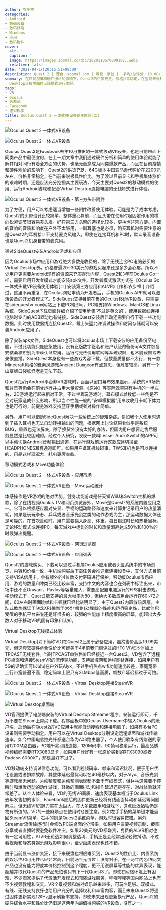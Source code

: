 ```yaml
---
author: 农步祥
categories:
- Android
- 数码设备
- 数码终端
- Windows
- 应用
- 数码附件
cover:
  alt: ''
  caption: ''
  image: https://images.soomal.cc/doc/20201106/00091825.webp
  relative: false
date: '2021-04-17T20:15:51+08:00'
description: Quest 2 | 源自：soomal.com | 版权：原创 |  平均/总评分：10.00/110
summary: 在目前疫情和硬件涨价的影响下，Quest2的供货充足，价格非常稳定，在当前来说极具性价比。为了渡过目前显卡和手机集体涨价的艰难时期，还是应该充分挖掘其主要玩法，今天主要对Quest2的移动模式的使用、运行Android游戏和配合Virtual
  Desktop连接电脑的无线模式进行体验。
tags:
- VR
- Oculus
- 头戴式
- Facebook
- 虚拟现实
title: Oculus Quest 2 一体式VR设备使用体验[二]
---
```


![Oculus Quest 2 一体式VR设备](https://images.soomal.cc/doc/20201106/00091813_01.webp)



![Oculus Quest 2 一体式VR设备](https://images.soomal.cc/doc/20201106/00091816_01.webp)



Oculus Quest2是Facebook去年10月推出的一体式移动VR设备，也是目前市面上同类产品中最便宜的，在上一期文章中我们通过硬件分析和简单的使用体验就能了解其相对同行有着全方面的优势，也毫无悬念成为同类爆款产品，而且在目前疫情和硬件涨价的影响下，Quest2的供货充足，64G版本中国亚马逊代购价在2200元左右，价格非常稳定，在当前来说极具性价比。为了渡过目前显卡和手机集体涨价的艰难时期，还是应该充分挖掘其主要玩法，今天主要对Quest2的移动模式的使用、运行Android游戏和配合Virtual Desktop连接电脑的无线模式进行体验。



![Oculus Quest 2 一体式VR设备 - 第三方头带附件](https://images.soomal.cc/doc/20210417/00093897.webp)



为了方便，用户可以考虑适当增加一些附件改善使用体验。可能是为了成本考虑，Quest2的头带设计比较简单，整体重心靠前，而且头带在使用时起固定作用的横向松紧调节很容易夹头发。好在第三方头带的选择比较多，更换也非常方便。内置的音响的音质和响度在户外不太够用，一副耳塞也是必须，购买耳机时需要注意的是Quest2的耳机接口不支持麦克风输入，即使在连接耳机和PC时，默认录音设备也是Quest2机身自带的麦克风。



通过SideQuest安装Android游戏和应用



因为Oculus市场中应用和游戏绝大多数是收费的，除了无线连接PC电脑必买的Virtual Desktop外，价格普遍20~30美元的游戏买起来还是多少会心疼。所以不少用户更需要Android现有的资源来充实娱乐内容，Quest2和3年前Oculus Go一样，需要启用开发者模式才能安装apk文件。开发者模式激活方式在《Oculus Go 一体式头戴VR设备使用体验[二] 安装第三方应用和ALVR》[作者:农步祥 ]
介绍过，这里不再重复，在Oculus网站申请为开发者后，手机的Oculus APP就可以激活设备的开发者模式了。SideQuest支持目前在售的Oculus移动VR设备，只需要在sidequestvr.com网站上下载PC端即可，PC端支持Windows、MacOS和Linux系统，SideQuest下载页面详细介绍了使用步骤[不过是英文的]，使用数据线连接电脑时专门的ADB驱动也有链接。SideQuest安装后启动还需要自行下载一些功能数据，此时使用数据线连接Quest2，戴上头盔允许调试操作和访问存储就可以安装Android应用了。



除了安装apk文件，SideQuest也可以将Oculus市场上下载安装的应用备份至电脑，不过此功能只能应急使用，没有正版数字签名和账户认证的备份apk文件恢复安装会被识别为未经认证应用，运行时无法调用联网等系统权限，也不能截图或者录像直播。SideQuest本身也有一些游戏内容下载，但数量质量都不太行，有一款Minecraft风格的像素风游戏Ancient Dungeon有点意思，但难度较高，另有一个山寨版口袋妖怪老是无法下载。



Quest2运行Android平台非VR游戏时，画面以窗口幕布效果显示，系统的VR场景和背景等仍会在前台运行并占用大量资源，《原神》等实际效率只有手机的一半左右，2D游戏运行起来相对正常，不过坐着玩游戏时，幕布模式帧数低一些倒是不会对玩家造成什么影响，所以当个性能一般的“安卓模拟器”用来收收月卡耗下体力也是可行的，前提是游戏支持蓝牙手柄或者对操作简单。



另外，用户可以借助SideQuest解决一些系统上的疑难杂症。例如我个人使用时遇到了插入耳机也无法自动转换输出的问题，根据网上讨论结果看似乎是系统BUG，重置也无法解决，除了换货外没有太好的办法，但国内用户想要走售后服务显然是比较困难的。经过个人研究，发现一款叫Lesser AudioSwitch的APP可以手动切换Android音频输出通道，在运行游戏前运行这款应用切换至HEADPHONES耳机通道即可。如果用户嫌耳机线碍事，TWS耳机也是可以连接的，只是这样延迟大，耗电更厉害些。



移动模式游戏和Move功能体验



![Oculus Quest 2 一体式VR设备 - 应用市场](https://images.soomal.cc/doc/20210417/00093902_01.webp)



![Oculus Quest 2 一体式VR设备 - Move运动统计](https://images.soomal.cc/doc/20210417/00093903_01.webp)



体感操作是VR游戏的绝对优势，健身功能游戏是任天堂WiiU和Switch主机的爆款，除了在线视频Oculus TV和网页浏览器外，Move是Quest2的系统内置应用之一。它可以根据感应器对头显、手柄的运动路径和速度来计算并记录用户的热量消耗，如果是玩玩拳击、乒乓或者音乐光剑之类的动作游戏为主，那运动数据大体还是可靠的。在首次启动时，用户需要输入身高、体重，每日锻炼时长和热量目标，无论移动模式或连接PC，每天游戏中运动的时长和热量消耗达成50%和100%的时候弹出提醒。



![Oculus Quest 2 一体式VR设备 - 网页浏览器](https://images.soomal.cc/doc/20210417/00093904_01.webp)



![Oculus Quest 2 一体式VR设备 - 应用列表](https://images.soomal.cc/doc/20210417/00093905_01.webp)



Quest2的游戏购买、下载可以通过手机端Oculus应用或者头显系统中的市场浏览，内容和价格一致，手机端购买后下载任务会推送至连接设备中，支付方式目前支持VISA信用卡，会有额外的4位数支付密码进行保护。移动版Oculus市场应用、游戏的数量和种类已经比较丰富，支持中文的内容也会在列表中标注出来，市场中还不乏Onward、Pavlov等容量庞大，需要高配置电脑运行的FPS射击游戏。移动模式下，Quest2能支持的最大帧率为80，但绝大多数应用会运行在60~72之间，60左右时画面跳帧和卡顿就已经比较明显了，由于Quest2内置散热风扇，主动式散热保证了骁龙XR[相当于865+级别]处理器的性能和运行稳定性，比起体积受限的手机平台来说还是好很多的，较强的性能加上精度很高的屏幕，能超出大多数人对于移动VR的固有印象和认知。



Virtual Desktop无线模式体验



Virtual Desktop[以下简称VD]在Quest2上属于必备应用，虽然售价高达19.99美元，但这套软硬件组合性价比可媲美于4年前我们侧评过的HTC VIVE本体加上TPCAST无线套件，当时TPCAST单独售价已经接近一台Quest2。VD包含了远程PC桌面和连接SteamVR的流传输功能，支持局域网和远程网络连接，如果用户有5G的话确实可以试试在户外玩Alyx，不过手机热点wifi功能速度较差，家庭宽带上行带宽普遍不高，稳定码率上限只有24Mbps低画质，帧数和延迟都过于可怕。



![Oculus Quest 2 一体式VR设备 - Virtual Desktop连接SteamVR](https://images.soomal.cc/doc/20210417/00093906_01.webp)



![Oculus Quest 2 一体式VR设备 - Virtual Desktop连接SteamVR](https://images.soomal.cc/doc/20210417/00093907_01.webp)



![Virtual Desktop桌面端](https://images.soomal.cc/doc/20210417/00093908_01.webp)



VD官网提供了电脑端安装的Virtual Desktop Streamer程序，安装运行即可，千万不要在Steam上购买下载。程序面板中的Oculus Username中输入Oculus的账户名，启动后在Quest2的VD应用中就能自动搜索和连接电脑了，如果有多台PC设备则需要手动指定。用户可以在Virtual Desktop分别设定远程桌面和游戏传输速率，如今中国电信拉光纤都送台华为AX3路由器了，个人使用歌华有线赠送的家用1200M路由器，PC端千兆网线连接，120M码率、90帧可稳定运行，最高品质视频编码需要RTX3080显卡，如果用户恰好有一张原价买到的RTX3090或者Radeon 6900XT，那是最好不过了。



VD移动端支持调试信息功能，可以看到视频码率、帧率和延迟状况，便于用户优化设置或者排除故障，其整体延迟最优可以在40毫秒以内，对于Alyx、音乐光剑等游戏毫无问题，运动精度和运动预测表现都不亚于有线模式，但乒乓这类要不停瞬时和爆发运动的动作游戏，轻微的画面抖动和操作延迟还是存在，对战体验就非常差了。从个人体验来看，VD的无线VR画质、速度表现基本相当于Oculus Link去年发售初的水平，Facebook随后的固件更新已经将有线画面抖动和延迟等问题解决。但无线VR的魅力实在太巨大，在大多数应用和游戏下，这点延迟牺牲仍是物有所值的。VD的一些麻烦点在使用时也要注意，例如左手手柄的菜单键才能返回SteamVR菜单，右手的则是Quest2系统菜单，游戏时很容易按错。另外Streamer流传输运行时会修改PC端桌面的分辨率，如果用户需要视频录制、截图分享或者直播时要避免软件冲突。如果20美元的VD都嫌贵，免费的ALVR相对也有一定可用性，ALVR无论选如何调整选项，手柄还是会经常出现轻微抖动，不过看视频和静态类娱乐游戏影响很小，至少画质表现也还不错。



由于当前显卡涨价疯狂，接下来硬盘也将很难买到，Quest2的性价比、内置系统的娱乐性和可用性已经非常高，目前两千元价位上没有对手，在一两年内恐怕同类产品也没有能力将成本价格控制到这个程度，更不用说屏幕等性能的优异表现，能超越并取代Quest2的产品恐怕也只有下一代Quest3了。即使在网络环境上有困难，不少商家提供了代激活开发模式和预装游戏服务，哔哩哔哩等国内网站上也有不少视频教程和交流。VR全景视频和游戏娱乐越来越多，可玩性足够。双模式、有线、无线支持良好也给用户充分的选择权利和丰富内容，而且未来Quest2将通过固件更新实现120Hz显示刷新率支持。即使未来出现更新换代产品，Quest2的硬件综合水平和性价比仍旧是这两年内最值得购买的VR设备，没有之一。